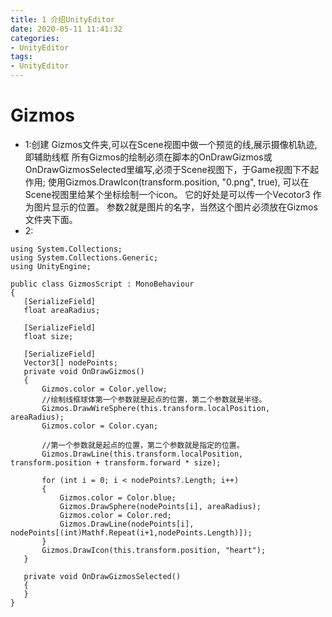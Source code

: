 ```yaml
---
title: 1 介绍UnityEditor
date: 2020-05-11 11:41:32
categories:
- UnityEditor
tags:
- UnityEditor
---
```

# Gizmos

* 1:创建 Gizmos文件夹,可以在Scene视图中做一个预览的线,展示摄像机轨迹,即辅助线框
所有Gizmos的绘制必须在脚本的OnDrawGizmos或OnDrawGizmosSelected里编写,必须于Scene视图下，于Game视图下不起作用;
使用Gizmos.DrawIcon(transform.position, "0.png", true), 可以在Scene视图里给某个坐标绘制一个icon。
它的好处是可以传一个Vecotor3 作为图片显示的位置。 参数2就是图片的名字，当然这个图片必须放在Gizmos文件夹下面。
 * 2:
 ```
using System.Collections;
using System.Collections.Generic;
using UnityEngine;

public class GizmosScript : MonoBehaviour
{
    [SerializeField]
    float areaRadius;

    [SerializeField]
    float size;

    [SerializeField]
    Vector3[] nodePoints;
    private void OnDrawGizmos()
    {
        Gizmos.color = Color.yellow;
        //绘制线框球体第一个参数就是起点的位置，第二个参数就是半径。 
        Gizmos.DrawWireSphere(this.transform.localPosition, areaRadius);
        Gizmos.color = Color.cyan;

        //第一个参数就是起点的位置，第二个参数就是指定的位置。 
        Gizmos.DrawLine(this.transform.localPosition, transform.position + transform.forward * size);

        for (int i = 0; i < nodePoints?.Length; i++)
        {
            Gizmos.color = Color.blue;
            Gizmos.DrawSphere(nodePoints[i], areaRadius);
            Gizmos.color = Color.red;
            Gizmos.DrawLine(nodePoints[i], nodePoints[(int)Mathf.Repeat(i+1,nodePoints.Length)]);
        }
        Gizmos.DrawIcon(this.transform.position, "heart");
    }

    private void OnDrawGizmosSelected()
    {
    }
}

 ```